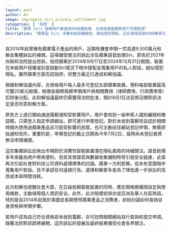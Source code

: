 ```yaml
---
layout: post
author: AI
image: img/apple_siri_privacy_settlement.jpg
categories: [ '科技' ]
title: "蘋果 Siri 暗錄用戶案達成9500萬和解　合資格美國蘋果用戶可領賠償"
description: "蘋果因 Siri 涉嫌未經授權錄音，被指侵犯隱私，近日達成高達9500萬美元的集體訴訟和解。凡於2014至2024年間在美國使用過蘋果產品的用戶，最多可為5部裝置登記，每部最高領取20美元補償。若未收到電郵通知，符合資格者同樣可主動至官方網站申請，截止日為7月2日。有關和解方案仍有待法院8月1日批准，引起社會對智能裝置隱私保障及賠償流程的熱議。"
---
```

自2014年起曾擁有蘋果電子產品的用戶，近期有機會申領一宗高達9,500萬元和解金集體訴訟的補償。這場備受關注的訴訟涉及蘋果語音助理Siri，原告於2021年向聯邦法院提出控訴，指控蘋果於2014年9月17日至2024年12月31日期間，裝置在未經用戶授權或刻意啟動Siri情況下暗中錄製並蒐集用戶的私人對話，疑似侵犯隱私。雖然蘋果方面否認指控，但雙方最近已達成和解協議。

根據和解協議內容，合資格用戶每人最多可登記五部蘋果裝置，預料每部裝置最高可獲20美元賠償。賠償金額將按總申領用戶與相關費用（律師費用、行政費用等）扣除後分配。此和解協議最終仍需獲得法院批准，預計8月1日法官將召開聆訊決定是否同意和解方案。

原告方上週已開始通過電郵通知受影響用戶。用戶會收到一組申索人識別編號和確認碼，只需登入指定申請網站，即可進行申領登記。對於未收到電郵但自認於相關時期內使用過蘋果產品且可能受影響的民眾，也可主動前往網站登記申領，無需原始通知信件。重要的是，申領登記的截止日期為今年7月2日，屆時尚未登記者將無法申請補償。

這宗集體訴訟反映出市場對於消費性智能裝置潛在隱私風險的持續關注。語音助理多年來雖為用戶帶來便利，但其背景錄音與數據收集機制時常引發安全疑慮，此案再次引起社會對科技公司資料處理標準的討論。蘋果一方則堅稱，從未有意圖暗中蒐集用戶對話，且不承認任何違規行為，選擇和解更多是為了降低進一步訴訟的高昂成本與時間消耗。

此次和解也提醒社會大眾，在日益依賴智能裝置的同時，應定期檢閱權限設定與使用條款，主動保障個人資訊安全。此外，此次賠償安排亦成亞洲及華人社區熱話，特別是自2014年起居於美國並長期使用蘋果產品之消費者，紛紛討論如何查詢自身資格與申領步驟。

若用戶認為自己符合資格卻未收到電郵，亦可訪問相關網站自行查詢和提交申請。隨著法院聆訊即將展開，這宗訴訟的發展及最終結果備受社會各界關注。